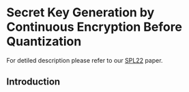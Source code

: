 # Secret Key Generation by Continuous Encryption Before Quantization

For detiled description please refer to our [SPL22](https://intra.ece.ucr.edu/~yhua/Reprint_Maksud_Hua_SPL_2022.pdf) paper.

## Introduction
